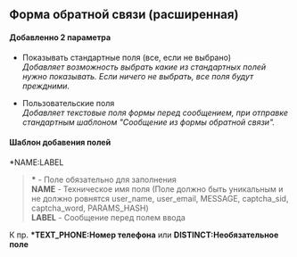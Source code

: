 ## Форма обратной связи (расширенная) ##

#### Добавленно 2 параметра ####
- Показывать стандартные поля (все, если не выбрано)  
_Добавляет возможность выбрать какие из стандартных полей нужно показывать. Если ничего не выбрать, все поля будут преждними._  

- Пользовательские поля  
_Добавляет текстовые поля формы перед сообщением, при отправке стандартным шаблоном "Сообщение из формы обратной связи"._  

#### Шаблон добавения полей ####
\*NAME:LABEL

> __\*__ - Поле обязательно для заполнения  
> __NAME__ - Техническое имя поля (Поле должно быть уникальным и не должно ровнятся user_name, user_email, MESSAGE, captcha_sid, captcha_word, PARAMS_HASH)  
> __LABEL__ - Сообщение перед полем ввода  

К пр. __\*TEXT_PHONE:Номер телефона__ или __DISTINCT:Необязательное поле__  
